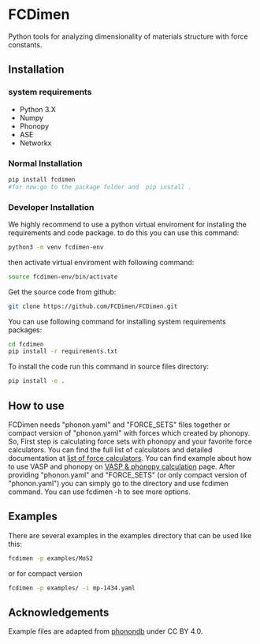 # FCDimen

Python tools for analyzing dimensionality of materials structure with force constants.


## Installation

### system requirements
* Python 3.X
* Numpy
* Phonopy
* ASE
* Networkx

### Normal Installation

```bash
pip install fcdimen  
#for now:go to the package folder and  pip install .
```

### Developer Installation

We highly recommend to use a python virtual enviroment for instaling the requirements and code package. to do this you can use this command:

```bash
python3 -m venv fcdimen-env
```
then activate virtual enviroment with following command:

```bash
source fcdimen-env/bin/activate
```
Get the source code from github:

```bash
git clone https://github.com/FCDimen/FCDimen.git
```

You can use following command for installing system requirements packages:
```bash
cd fcdimen
pip install -r requirements.txt
```
To install the code run this command in source files directory:

```bash
pip install -e .  

```

## How to use

FCDimen needs "phonon.yaml" and "FORCE_SETS" files together or compact version of "phonon.yaml" with forces which created by phonopy.
So, First step is calculating force sets with phonopy and your favorite force calculators. You can find the full list of calculators and detailed documentation at [list of force calculators](https://phonopy.github.io/phonopy/interfaces.html).
You can find example about how to use VASP and phonopy  on [VASP & phonopy calculation](https://phonopy.github.io/phonopy/vasp.html) page.
After providing "phonon.yaml" and "FORCE_SETS" (or only compact version of "phonon.yaml") you can simply go to the directory and use fcdimen command.
You can use fcdimen -h to see more options.


## Examples

There are several examples in the examples directory that can be used like this:

```bash
fcdimen -p examples/MoS2
```
or for compact version
```bash
fcdimen -p examples/ -i mp-1434.yaml
```

## Acknowledgements

Example files are adapted from [phonondb](http://phonondb.mtl.kyoto-u.ac.jp/index.html) under CC BY 4.0.
